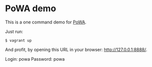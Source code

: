 # PoWA demo

This is a one command demo for [PoWA](https://powa.readthedocs.io).

Just run:

```
$ vagrant up
```

And profit, by opening this URL in your browser: <http://127.0.0.1:8888/>.

Login: powa
Password: powa
